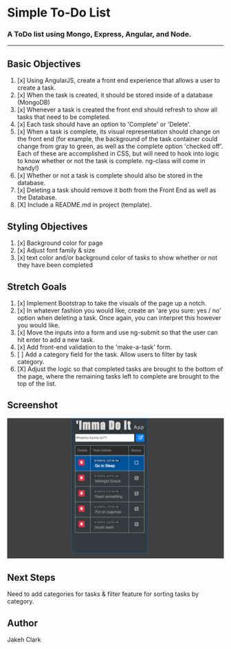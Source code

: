 # Simple To-Do List
### A ToDo list using Mongo, Express, Angular, and Node.
---

## Basic Objectives
1. [x] Using AngularJS, create a front end experience that allows a user to create a task.
2. [x] When the task is created, it should be stored inside of a database (MongoDB)
3. [x] Whenever a task is created the front end should refresh to show all tasks that need to be completed.
4. [x] Each task should have an option to 'Complete' or 'Delete'.
5. [x] When a task is complete, its visual representation should change on the front end (for example, the background of the task container could change from gray to green, as well as the complete option 'checked off'. Each of these are accomplished in CSS, but will need to hook into logic to know whether or not the task is complete. ng-class will come in handy!)
6. [x] Whether or not a task is complete should also be stored in the database.
7. [x] Deleting a task should remove it both from the Front End as well as the Database.
8. [X] Include a README.md in project (template).

## Styling Objectives
1. [x] Background color for page
2. [x] Adjust font family & size
3. [x] text color and/or background color of tasks to show whether or not they have been completed

## Stretch Goals
1. [x] Implement Bootstrap to take the visuals of the page up a notch.
2. [x] In whatever fashion you would like, create an 'are you sure: yes / no' option when deleting a task. Once again, you can interpret this however you would like.
3. [x] Move the inputs into a form and use ng-submit so that the user can hit enter to add a new task.
4. [x] Add front-end validation to the 'make-a-task' form.
5. [ ] Add a category field for the task. Allow users to filter by task category.
6. [X] Adjust the logic so that completed tasks are brought to the bottom of the page, where the remaining tasks left to complete are brought to the top of the list.

## Screenshot
![Screenshot](screenshot.png)

## Next Steps
Need to add categories for tasks & filter feature for sorting tasks by category.

## Author
Jakeh Clark


